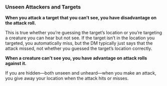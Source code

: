### Unseen Attackers and Targets

**When you attack a target that you can’t see, you have disadvantage on the attack roll.**

This is true whether you’re guessing the target’s location or you’re targeting a creature you can hear but not see. If the target isn’t in the location you targeted, you automatically miss, but the DM typically just says that the attack missed, not whether you guessed the target’s location correctly.

**When a creature can’t see you, you have advantage on attack rolls against it.**

If you are hidden—both unseen and unheard—when you make an attack, you give away your location when the attack hits or misses.